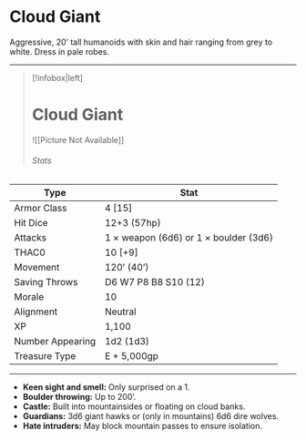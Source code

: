 # Cloud Giant

Aggressive, 20’ tall humanoids with skin and hair ranging from grey to white. Dress in pale robes.

------
> [!infobox|left] 
>  # Cloud Giant
>  ![[Picture Not Available]] 
>  ###### Stats 
| Type                    | Stat        |
| ---------------- | ------------------------------ |
| Armor Class     | 4 [15]                                |
| Hit Dice         | 12+3 (57hp)                           |
| Attacks          | 1 × weapon (6d6) or 1 × boulder (3d6) |
| THAC0            | 10 [+9]                               |
| Movement         | 120’ (40’)                            |
| Saving Throws    | D6 W7 P8 B8 S10 (12)                  |
| Morale           | 10                                    |
| Alignment        | Neutral                               |
| XP               | 1,100                                 |
| Number Appearing | 1d2 (1d3)                             |
| Treasure Type    | E + 5,000gp                           |

------

- **Keen sight and smell:** Only surprised on a 1.
- **Boulder throwing:** Up to 200’.
- **Castle:** Built into mountainsides or floating on cloud banks.
- **Guardians:** 3d6 giant hawks or (only in mountains) 6d6 dire wolves.
- **Hate intruders:** May block mountain passes to ensure isolation.

